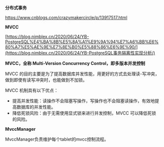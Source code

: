 **分布式事务**





https://www.cnblogs.com/crazymakercircle/p/13917517.html



**MVCC**



[https://blog.nimblex.cn/2020/06/24/YB-PostgreSQL%E4%BA%8B%E5%8A%A1%E9%9A%94%E7%A6%BB%E6%80%A7%E5%AE%9E%E7%8E%B0%E5%88%86%E6%9E%90/](https://blog.nimblex.cn/2020/06/24/YB-PostgreSQL事务隔离性实现分析/)





**MVCC，全称 Multi-Version Concurrency Control，即多版本并发控制**



MVCC 的目的主要是为了提高数据库并发性能，用更好的方式去处理读-写冲突，做到即使有读写冲突时，也能做到不加锁。



MVCC 机制具有以下优点：



- 提高并发性能：读操作不会阻塞写操作，写操作也不会阻塞读操作，有效地提高数据库的并发性能。	
- 降低死锁风险：由于无需使用显式锁来进行并发控制，MVCC 可以降低死锁的风险。



**MvccManager**

MvccManager负责维护每个tablet的mvcc控制流程。